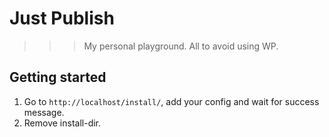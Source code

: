Just Publish
============

>>> My personal playground. All to avoid using WP.

## Getting started
1) Go to `http://localhost/install/`, add your config and wait for success message.
2) Remove install-dir.